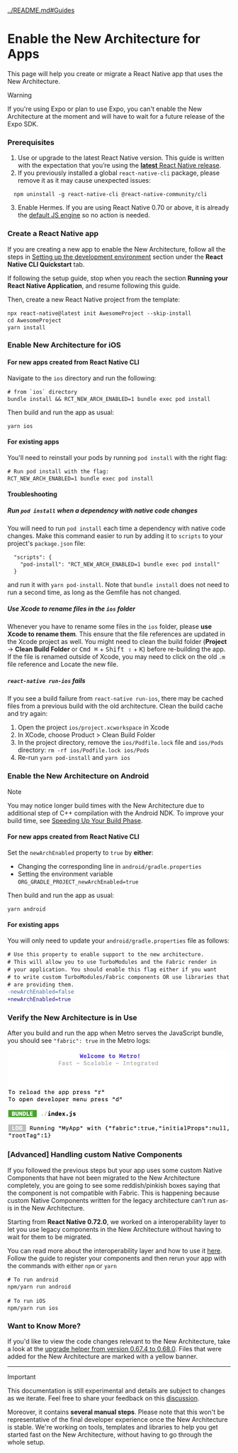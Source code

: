 [../README.md#Guides](../README.md#guides)

# Enable the New Architecture for Apps

This page will help you create or migrate a React Native app that uses the New Architecture.

> [!WARNING]
> If you're using Expo or plan to use Expo, you can't enable the New Architecture at the moment and will have to wait for a future release of the Expo SDK.

### Prerequisites

1. Use or upgrade to the latest React Native version. This guide is written with the expectation that you’re using the [**latest** React Native release](https://github.com/facebook/react-native/releases/latest).
2. If you previously installed a global `react-native-cli` package, please remove it as it may cause unexpected issues:

```shell
  npm uninstall -g react-native-cli @react-native-community/cli
```

3. Enable Hermes. If you are using React Native 0.70 or above, it is already the [default JS engine](https://reactnative.dev/blog/2022/07/08/hermes-as-the-default) so no action is needed.

### Create a React Native app

If you are creating a new app to enable the New Architecture, follow all the steps in [Setting up the development environment](https://reactnative.dev/docs/environment-setup) section under the **React Native CLI Quickstart** tab.

If following the setup guide, stop when you reach the section **Running your React Native Application**, and resume following this guide.

Then, create a new React Native project from the template:

```shell
npx react-native@latest init AwesomeProject --skip-install
cd AwesomeProject
yarn install
```

### Enable New Architecture for iOS

#### For new apps created from React Native CLI

Navigate to the `ios` directory and run the following:

```shell
# from `ios` directory
bundle install && RCT_NEW_ARCH_ENABLED=1 bundle exec pod install
```

Then build and run the app as usual:

```shell
yarn ios
```

#### For existing apps

You'll need to reinstall your pods by running `pod install` with the right flag:

```shell
# Run pod install with the flag:
RCT_NEW_ARCH_ENABLED=1 bundle exec pod install
```

#### Troubleshooting

##### Run `pod install` when a dependency with native code changes

You will need to run `pod install` each time a dependency with native code changes. Make this command easier to run by adding it to `scripts` to your project's `package.json` file:

```
  "scripts": {
    "pod-install": "RCT_NEW_ARCH_ENABLED=1 bundle exec pod install"
  }
```

and run it with `yarn pod-install`. Note that `bundle install` does not need to run a second time, as long as the Gemfile has not changed.

##### Use Xcode to rename files in the `ios` folder

Whenever you have to rename some files in the `ios` folder, please **use Xcode to rename them**. This ensure that the file references are updated in the Xcode project as well. You might need to clean the build folder (**Project** → **Clean Build Folder** or <kbd>Cmd ⌘</kbd> + <kbd>Shift ⇪</kbd> + <kbd>K</kbd>) before re-building the app. If the file is renamed outside of Xcode, you may need to click on the old `.m` file reference and Locate the new file.

##### `react-native run-ios` fails

If you see a build failure from `react-native run-ios`, there may be cached files from a previous build with the old architecture. Clean the build cache and try again:

1. Open the project `ios/project.xcworkspace` in Xcode
2. In XCode, choose Product > Clean Build Folder
3. In the project directory, remove the `ios/Podfile.lock` file and `ios/Pods` directory: `rm -rf ios/Podfile.lock ios/Pods`
4. Re-run `yarn pod-install` and `yarn ios`

### Enable the New Architecture on Android

> [!NOTE]
> You may notice longer build times with the New Architecture due to additional step of C++ compilation with the Android NDK. To improve your build time, see [Speeding Up Your Build Phase](https://reactnative.dev/docs/build-speed).

#### For new apps created from React Native CLI

Set the `newArchEnabled` property to `true` by **either**:

- Changing the corresponding line in `android/gradle.properties`
- Setting the environment variable `ORG_GRADLE_PROJECT_newArchEnabled=true`

Then build and run the app as usual:

```shell
yarn android
```

#### For existing apps

You will only need to update your `android/gradle.properties` file as follows:

```diff
# Use this property to enable support to the new architecture.
# This will allow you to use TurboModules and the Fabric render in
# your application. You should enable this flag either if you want
# to write custom TurboModules/Fabric components OR use libraries that
# are providing them.
-newArchEnabled=false
+newArchEnabled=true
```

### Verify the New Architecture is in Use

After you build and run the app when Metro serves the JavaScript bundle, you should see `"fabric": true` in the Metro logs:

<img src="/docs/assets/metro-new-arch.png" alt="Metro shows fabric: true" width="600" />

### [Advanced] Handling custom Native Components

If you followed the previous steps but your app uses some custom Native Components that have not been migrated to the New Architecture completely, you are going to see some reddish/pinkish boxes saying that the component is not compatible with Fabric. This is happening because custom Native Components written for the legacy architecture can't run as-is in the New Architecture.

Starting from **React Native 0.72.0**, we worked on a interoperability layer to let you use legacy components in the New Architecture without having to wait for them to be migrated.

You can read more about the interoperability layer and how to use it [here](https://github.com/reactwg/react-native-new-architecture/discussions/135). Follow the guide to register your components and then rerun your app with the commands with either `npm` or `yarn`

```shell
# To run android
npm/yarn run android

# To run iOS
npm/yarn run ios
```

### Want to Know More?

If you'd like to view the code changes relevant to the New Architecture, take a look at the [upgrade helper from version 0.67.4 to 0.68.0](https://react-native-community.github.io/upgrade-helper/?from=0.67.4&to=0.68.0). Files that were added for the New Architecture are marked with a yellow banner.

---

> [!IMPORTANT]
> This documentation is still experimental and details are subject to changes as we iterate.
> Feel free to share your feedback on this [discussion](https://github.com/reactwg/react-native-new-architecture/discussions/8).
>
> Moreover, it contains **several manual steps**. Please note that this won't be representative of the final developer experience once the New Architecture is stable. We're working on tools, templates and libraries to help you get started fast on the New Architecture, without having to go through the whole setup.
